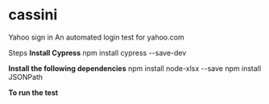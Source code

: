 # cassini
Yahoo sign in
An automated login test for yahoo.com

Steps
**Install Cypress**
npm install cypress --save-dev

**Install the following dependencies**
npm install node-xlsx --save
npm install JSONPath

**To run the test**
